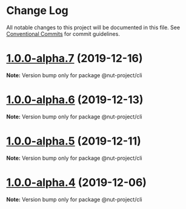 # Change Log

All notable changes to this project will be documented in this file.
See [Conventional Commits](https://conventionalcommits.org) for commit guidelines.

# [1.0.0-alpha.7](https://github.com/nut-project/nut/tree/master/packages/cli/compare/@nut-project/cli@1.0.0-alpha.6...@nut-project/cli@1.0.0-alpha.7) (2019-12-16)

**Note:** Version bump only for package @nut-project/cli





# [1.0.0-alpha.6](https://github.com/nut-project/nut/tree/master/packages/cli/compare/@nut-project/cli@1.0.0-alpha.5...@nut-project/cli@1.0.0-alpha.6) (2019-12-13)

**Note:** Version bump only for package @nut-project/cli





# [1.0.0-alpha.5](https://github.com/nut-project/nut/tree/master/packages/cli/compare/@nut-project/cli@1.0.0-alpha.4...@nut-project/cli@1.0.0-alpha.5) (2019-12-11)

**Note:** Version bump only for package @nut-project/cli





# [1.0.0-alpha.4](https://github.com/nut-project/nut/tree/master/packages/cli/compare/@nut-project/cli@1.0.0-alpha.3...@nut-project/cli@1.0.0-alpha.4) (2019-12-06)

**Note:** Version bump only for package @nut-project/cli
